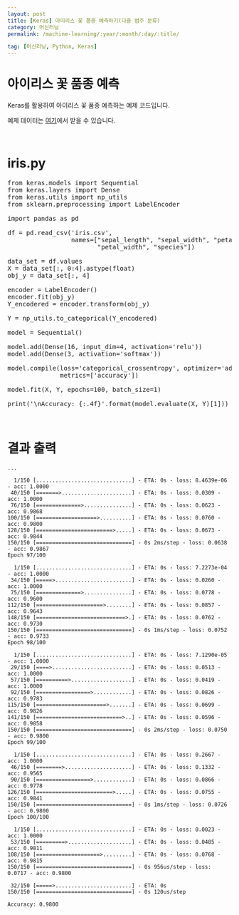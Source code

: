 ```yaml
---
layout: post
title: [Keras] 아이리스 꽃 품종 예측하기(다중 범주 분류)
category: 머신러닝
permalink: /machine-learning/:year/:month/:day/:title/

tag: [머신러닝, Python, Keras]
---
```

# 아이리스 꽃 품종 예측

Keras를 활용하여 아이리스 꽃 품종 예측하는 예제 코드입니다. 

예제 데이터는 [여기]((/assets/machine-learning/iris.csv))에서 받을 수 있습니다.

<br>

# iris.py

<pre class="prettyprint">
from keras.models import Sequential
from keras.layers import Dense
from keras.utils import np_utils
from sklearn.preprocessing import LabelEncoder

import pandas as pd

df = pd.read_csv('iris.csv',
                 names=["sepal_length", "sepal_width", "petal_length",
                        "petal_width", "species"])

data_set = df.values
X = data_set[:, 0:4].astype(float)
obj_y = data_set[:, 4]

encoder = LabelEncoder()
encoder.fit(obj_y)
Y_encodered = encoder.transform(obj_y)

Y = np_utils.to_categorical(Y_encodered)

model = Sequential()

model.add(Dense(16, input_dim=4, activation='relu'))
model.add(Dense(3, activation='softmax'))

model.compile(loss='categorical_crossentropy', optimizer='adam',
              metrics=['accuracy'])

model.fit(X, Y, epochs=100, batch_size=1)

print('\nAccuracy: {:.4f}'.format(model.evaluate(X, Y)[1]))
</pre>

<br>

# 결과 출력

~~~
...

  1/150 [..............................] - ETA: 0s - loss: 8.4639e-06 - acc: 1.0000
 40/150 [=======>......................] - ETA: 0s - loss: 0.0309 - acc: 1.0000    
 76/150 [==============>...............] - ETA: 0s - loss: 0.0623 - acc: 0.9868
100/150 [===================>..........] - ETA: 0s - loss: 0.0760 - acc: 0.9800
128/150 [========================>.....] - ETA: 0s - loss: 0.0673 - acc: 0.9844
150/150 [==============================] - 0s 2ms/step - loss: 0.0638 - acc: 0.9867
Epoch 97/100

  1/150 [..............................] - ETA: 0s - loss: 7.2273e-04 - acc: 1.0000
 34/150 [=====>........................] - ETA: 0s - loss: 0.0260 - acc: 1.0000    
 75/150 [==============>...............] - ETA: 0s - loss: 0.0778 - acc: 0.9600
112/150 [=====================>........] - ETA: 0s - loss: 0.0857 - acc: 0.9643
148/150 [============================>.] - ETA: 0s - loss: 0.0762 - acc: 0.9730
150/150 [==============================] - 0s 1ms/step - loss: 0.0752 - acc: 0.9733
Epoch 98/100

  1/150 [..............................] - ETA: 0s - loss: 7.1290e-05 - acc: 1.0000
 29/150 [====>.........................] - ETA: 0s - loss: 0.0513 - acc: 1.0000    
 57/150 [==========>...................] - ETA: 0s - loss: 0.0419 - acc: 1.0000
 92/150 [=================>............] - ETA: 0s - loss: 0.0826 - acc: 0.9783
115/150 [======================>.......] - ETA: 0s - loss: 0.0699 - acc: 0.9826
141/150 [===========================>..] - ETA: 0s - loss: 0.0596 - acc: 0.9858
150/150 [==============================] - 0s 2ms/step - loss: 0.0750 - acc: 0.9800
Epoch 99/100

  1/150 [..............................] - ETA: 0s - loss: 0.2667 - acc: 1.0000
 46/150 [========>.....................] - ETA: 0s - loss: 0.1332 - acc: 0.9565
 90/150 [=================>............] - ETA: 0s - loss: 0.0866 - acc: 0.9778
126/150 [========================>.....] - ETA: 0s - loss: 0.0755 - acc: 0.9841
150/150 [==============================] - 0s 1ms/step - loss: 0.0726 - acc: 0.9800
Epoch 100/100

  1/150 [..............................] - ETA: 0s - loss: 0.0023 - acc: 1.0000
 53/150 [=========>....................] - ETA: 0s - loss: 0.0485 - acc: 0.9811
108/150 [====================>.........] - ETA: 0s - loss: 0.0768 - acc: 0.9815
150/150 [==============================] - 0s 956us/step - loss: 0.0717 - acc: 0.9800

 32/150 [=====>........................] - ETA: 0s
150/150 [==============================] - 0s 120us/step

Accuracy: 0.9800
~~~